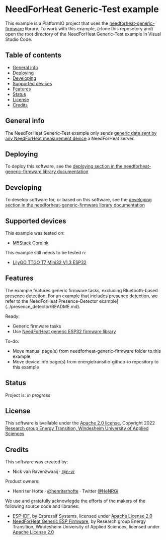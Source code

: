 # NeedForHeat Generic-Test example

This example is a PlatformIO project that uses the [needforheat-generic-firmware](https://github.com/energietransitie/needforheat-generic-firmware) library. To work with this example, (clone this reposotory and) open the root directory of the NeedForHeat Generic-Test example in Visual Studio Code.

## Table of contents
* [General info](#general-info)
* [Deploying](#deploying)
* [Developing](#developing) 
* [Supported devices](#supported-devices)
* [Features](#features)
* [Status](#status)
* [License](#license)
* [Credits](#credits)

## General info
The NeedForHeat Generic-Test example only sends [generic data sent by any NeedForHeat measurement device](https://github.com/energietransitie/needforheat-generic-firmware#readme) a NeedForHeat server.

## Deploying
To deploy this software, see the [deploying section in the needforheat-generic-firmware library documentation](https://www.energietransitiewindesheim.nl/needforheat-generic-firmware/deploying/prerequisites/)

## Developing
To develop software for, or based on this software, see the [developing section in the needforheat-generic-firmware library documentation](https://www.energietransitiewindesheim.nl/needforheat-generic-firmware/getstarted/prerequisites/)

## Supported devices
This example was tested on:
- [M5Stack CoreInk](https://github.com/m5stack/M5-CoreInk)

This example still needs to be tested n:
- [LilyGO TTGO T7 Mini32 V1.3 ESP32](https://github.com/LilyGO/ESP32-MINI-32-V1.3)

## Features
The example features generic firmware tasks, excluding Bluetooth-based presence detection. For an example that includes presence detection, we refer to the NeedForHeat Presence-Detector example](../presence_detector/README.md).

Ready:
* Generic firmware tasks
* Use [NeedForHeat generic ESP32 firmware library](https://github.com/energietransitie/needforheat-generic-firmware)

To-do:
* Move manual page(s) from needforheat-generic-firmware folder to this example
* Move device info page(s) from energietransitie-github-io repository to this example

## Status
Project is: _in progress_

## License
This software is available under the [Apache 2.0 license](./LICENSE), Copyright 2022 [Research group Energy Transition, Windesheim University of Applied Sciences](https://windesheim.nl/energietransitie) 

## Credits
This software was created by:
* Nick van Ravenzwaaij · [@n-vr](https://github.com/n-vr)

Product owners:
* Henri ter Hofte · [@henriterhofte](https://github.com/henriterhofte) · Twitter [@HeNRGi](https://twitter.com/HeNRGi)

We use and gratefully acknowlegde the efforts of the makers of the following source code and libraries:
* [ESP-IDF](https://github.com/espressif/esp-idf), by Espressif Systems, licensed under [Apache License 2.0](https://github.com/espressif/esp-idf/blob/9d34a1cd42f6f63b3c699c3fe8ec7216dd56f36a/LICENSE)
* [NeedForHeat Generic ESP Firmware](https://github.com/energietransitie/needforheat-generic-firmware), by Research group Energy Transition, Windesheim University of Applied Sciences, licensed under [Apache License 2.0](https://github.com/energietransitie/needforheat-generic-firmware/blob/main/LICENSE.md)